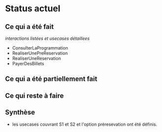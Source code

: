 # Status actuel

## Ce qui a été fait

*interactions listées et usecases détaillees*
* ConsulterLaProgrammation
* RealiserUnePreReservation
* RealiserUneReservation
* PayerDesBillets


## Ce qui a été partiellement fait


## Ce qui reste à faire


## Synthèse

* les usecases couvrant S1 et S2 et l'option préresevation ont été définis.
